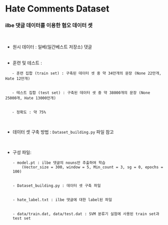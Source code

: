 # Hate Comments Dataset
### ilbe 댓글 데이터를 이용한 혐오 데이터 셋

&nbsp; 
 * 원시 데이터 : 일베(일간베스트 저장소) 댓글  
&nbsp; 

  * 훈련 및 테스트 : 
 ```
	- 훈련 집합 (train set) : 구축된 데이터 셋 중 약 34만개의 문장 (None 22만개, Hate 12만개)
	 

	- 테스트 집합 (test set) : 구축된 데이터 셋 중 약 38000개의 문장 (None 25000개, Hate 13000만개)
	
	
	- 정확도 : 약 75%
```

&nbsp; 
 * 데이터 셋 구축 방법 : ```Dataset_building.py``` 파일 참고  

&nbsp; 

 * 구성 파일:
&nbsp; 

	```
	- model.pt : ilbe 댓글의 nouns만 추출하여 학습
		(Vector_size = 300, window = 5, Min_count = 3, sg = 0, epochs = 100)
		
		
	- Dataset_building.py : 데이터 셋 구축 파일
	
	
	- hate_label.txt : ilbe 댓글에 대한 label된 파일
	
	
	- data/train.dat, data/test.dat : SVM 분류기 실험에 사용된 train set과 test set
	```
